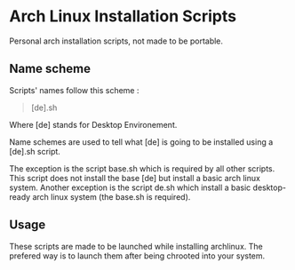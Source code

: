# Arch Linux Installation Scripts
Personal arch installation scripts, not made to be portable.

## Name scheme
Scripts' names follow this scheme :
> [de].sh

Where [de] stands for Desktop Environement.

Name schemes are used to tell what [de] is going to be installed
using a [de].sh script.

The exception is the script base.sh which is required by all other scripts. This script does not install the base [de] but install a basic arch linux system. Another exception is the script de.sh which install a basic desktop-ready arch linux system (the base.sh is required).

## Usage
These scripts are made to be launched while installing archlinux.
The prefered way is to launch them after being chrooted into your system.
